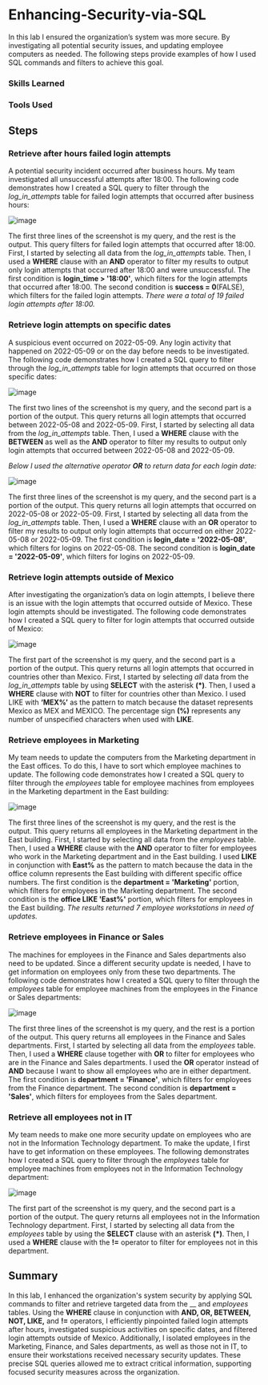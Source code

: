 # Enhancing-Security-via-SQL

In this lab I ensured the organization’s system was more secure. By investigating all potential security issues, and updating employee computers as needed. The following steps provide examples of how I used SQL commands and filters to achieve this goal.

### Skills Learned



### Tools Used



## Steps

### Retrieve after hours failed login attempts

A potential security incident occurred after business hours. My team investigated all unsuccessful attempts after 18:00. The following code demonstrates how I created a SQL query to filter through the _log_in_attempts_ table for failed login attempts that occurred after business hours:

![image](https://github.com/user-attachments/assets/84170574-94d5-4c0a-b87c-16059e87de86)

The first three lines of the screenshot is my query, and the rest is the output. This query filters for failed login attempts that occurred after 18:00. First, I started by selecting all data from the _log_in_attempts_ table. Then, I used a **WHERE** clause with an **AND** operator to filter my results to output only login attempts that occurred after 18:00 and were unsuccessful. The first condition is **login_time > '18:00'**, which filters for the login attempts that occurred after 18:00. The second condition is **success = 0**(FALSE), which filters for the failed login attempts. _There were a total of 19 failed login attempts after 18:00._

### Retrieve login attempts on specific dates

A suspicious event occurred on 2022-05-09. Any login activity that happened on 2022-05-09 or on the day before needs to be investigated.
The following code demonstrates how I created a SQL query to filter through the _log_in_attempts_ table for login attempts that occurred on those specific dates:

![image](https://github.com/user-attachments/assets/cc55cce7-6de2-414f-b0f4-53c5bf8ad8ea)

The first two lines of the screenshot is my query, and the second part is a portion of the output. This query returns all login attempts that occurred between 2022-05-08 and 2022-05-09. First, I started by selecting all data from the _log_in_attempts_ table. Then, I used a **WHERE** clause with the **BETWEEN** as well as the **AND** operator to filter my results to output only login attempts that occurred between 2022-05-08 and 2022-05-09. 

_Below I used the alternative operator **OR** to return data for each login date:_

![image](https://github.com/user-attachments/assets/febb2cb3-deab-48e0-bae6-0c4de2e540fc)

The first three lines of the screenshot is my query, and the second part is a portion of the output. This query returns all login attempts that occurred on 2022-05-08 or 2022-05-09. First, I started by selecting all data from the _log_in_attempts_ table. Then, I used a **WHERE** clause with an **OR** operator to filter my results to output only login attempts that occurred on either 2022-05-08 or 2022-05-09. The first condition is **login_date = '2022-05-08'**, which filters for logins on 2022-05-08. The second condition is **login_date = '2022-05-09'**, which filters for logins on 2022-05-09.

### Retrieve login attempts outside of Mexico

After investigating the organization’s data on login attempts, I believe there is an issue with the login attempts that occurred outside of Mexico. These login attempts should be investigated. The following code demonstrates how I created a SQL query to filter for login attempts that occurred outside of Mexico:

![image](https://github.com/user-attachments/assets/40b53603-151b-417b-9189-2f45add3e49f)

The first part of the screenshot is my query, and the second part is a portion of the output.
This query returns all login attempts that occurred in countries other than Mexico. First, I started by selecting _all_ data from the _log_in_attempts_ table by using **SELECT** with the asterisk **(*)**. Then, I used a **WHERE** clause with **NOT** to filter for countries other than Mexico. I used LIKE with **‘MEX%’** as the pattern to match because the dataset represents Mexico as MEX and MEXICO. The percentage sign **(%)** represents any number of unspecified characters when used with **LIKE**.

### Retrieve employees in Marketing

My team needs to update the computers from the Marketing department in the East offices. To do this, I have to sort which employee machines to update. The following code demonstrates how I created a SQL query to filter through the _employees_ table for employee machines from employees in the Marketing department in the East building:

![image](https://github.com/user-attachments/assets/74ccd13f-b357-4fef-a6c7-67ec0777ad7e)

The first three lines of the screenshot is my query, and the rest is the output. This query returns all employees in the Marketing department in the East building. First, I started by selecting all data from the _employees_ table. Then, I used a **WHERE** clause with the **AND** operator to filter for employees who work in the Marketing department and in the East building. I used **LIKE** in conjunction with **East%** as the pattern to match because the data in the office column represents the East building with different specific office numbers. The first condition is the **department = 'Marketing'** portion, which filters for employees in the Marketing department. The second condition is the **office LIKE 'East%'** portion, which filters for employees in the East building. _The results returned 7 employee workstations in need of updates._

### Retrieve employees in Finance or Sales

The machines for employees in the Finance and Sales departments also need to be updated. Since a different security update is needed, I have to get information on employees only from these two departments. The following code demonstrates how I created a SQL query to filter through the _employees_ table for employee machines from the employees in the Finance or Sales departments:

![image](https://github.com/user-attachments/assets/e27fbc75-2643-4e23-b5ae-c272384b8fcb)

The first three lines of the screenshot is my query, and the rest is a portion of the output. This query returns all employees in the Finance and Sales departments. First, I started by selecting all data from the _employees_ table. Then, I used a **WHERE** clause together with **OR** to filter for employees who are in the Finance and Sales departments. I used the **OR** operator instead of **AND** because I want to show all employees who are in either department. The first condition is **department = 'Finance'**, which filters for employees from the Finance department. The second condition is **department = 'Sales'**, which filters for employees from the Sales department. 

### Retrieve all employees not in IT

My team needs to make one more security update on employees who are not in the Information Technology department. To make the update, I first have to get information on these employees. The following demonstrates how I created a SQL query to filter through the _employees_ table for employee machines from employees not in the Information Technology department:

![image](https://github.com/user-attachments/assets/e41cde8e-8d3e-4224-a0e1-0fc179b9faad)

The first part of the screenshot is my query, and the second part is a portion of the output. The query returns all employees not in the Information Technology department. First, I started by selecting all data from the _employees_ table by using the **SELECT** clause with an asterisk **(*)**. Then, I used a **WHERE** clause with the **!=** operator to filter for employees not in this department. 

## Summary

In this lab, I enhanced the organization's system security by applying SQL commands to filter and retrieve targeted data from the __ and _employees_ tables. Using the **WHERE** clause in conjunction with **AND, OR, BETWEEN, NOT, LIKE,** and **!=** operators, I efficiently pinpointed failed login attempts after hours, investigated suspicious activities on specific dates, and filtered login attempts outside of Mexico. Additionally, I isolated employees in the Marketing, Finance, and Sales departments, as well as those not in IT, to ensure their workstations received necessary security updates. These precise SQL queries allowed me to extract critical information, supporting focused security measures across the organization.






















